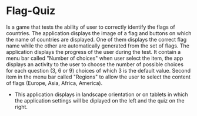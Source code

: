 # Flag-Quiz
Is a game that tests the ability of user to correctly identify the flags of countries.
The application displays the image of a flag and buttons on which the name of countries are displayed.
One of them displays the correct flag name while the other are automatically generated from the set of flags.
The application displays the progress of the user during the test.
It contain a menu bar called "Number of choices" when user select the item, the app displays an activity to the user to choose 
the number of possible choices for each question (3, 6 or 9) choices of which 3 is the default value.
Second item in the menu bar called "Regions" to allow the user to select the content of flags (Europe, Asia, Africa, America).

- This application displays in landscape orientation or on tablets in which the application settings will be diplayed on the left and
the quiz on the right.
